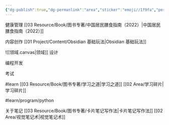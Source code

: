 ```yaml
---
{"dg-publish":true,"dg-permanlink":"area","sticker":"emoji//1f9fa","permalink":"/02 Area/领域/","dgPassFrontmatter":true}
---
```


健康管理
[[03 Resource/Book/图书专著/中国居民膳食指南（2022）\|中国居民膳食指南（2022）]]

内容创作
[[01 Project/Content/Obsidian 基础玩法\|Obsidian 基础玩法]]


![[领域.canvas|领域]]
设计

编程开发

考试

#learn
	[[03 Resource/Book/图书专著/学习之道\|学习之道]]
	[[02 Area/学习碎片\|学习碎片]]

#learn/program/python 

关于笔记
[[03 Resource/Book/图书专著/卡片笔记写作法\|卡片笔记写作法]]
[[02 Area/视觉笔记术\|视觉笔记术]]